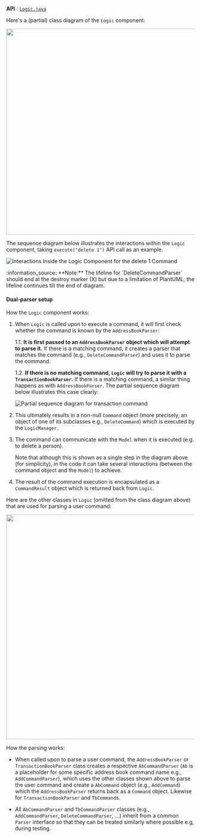 **API** : [`Logic.java`](https://github.com/se-edu/addressbook-level3/tree/master/src/main/java/seedu/address/logic/Logic.java)

Here's a (partial) class diagram of the `Logic` component:

<img src="images/LogicClassDiagram.png" width="550"/>

The sequence diagram below illustrates the interactions within the `Logic` component, taking `execute("delete 1")` API call as an example.

![Interactions Inside the Logic Component for the `delete 1` Command](images/DeleteSequenceDiagram.png)

<div markdown="span" class="alert alert-info">:information_source: **Note:** The lifeline for `DeleteCommandParser` should end at the destroy marker (X) but due to a limitation of PlantUML, the lifeline continues till the end of diagram.
</div>

#### Dual-parser setup
How the `Logic` component works:

1. When `Logic` is called upon to execute a command, it will first check whether the command is known by the `AddressBookParser`:

   1.1. **It is first passed to an `AddressBookParser` object which will attempt to parse it.** If there is a matching command, it creates a parser that matches the command (e.g., `DeleteCommandParser`) and uses it to parse the command.

   1.2. **If there is no matching command, `Logic` will try to parse it with a  `TransactionBookParser`.** If  there is a matching command, a similar thing happens as with `AddressBookParser`. The partial sequence diagram below illustrates this case clearly:

   ![Partial sequence diagram for transaction command](images/LogicSequenceDiagram.png)

2. This ultimately results in a non-null `Command` object (more precisely, an object of one of its subclasses e.g., `DeleteCommand`) which is executed by the `LogicManager`.

3. The command can communicate with the `Model` when it is executed (e.g. to delete a person).<br>

   Note that although this is shown as a single step in the diagram above (for simplicity), in the code it can take several interactions (between the command object and the `Model`) to achieve.

4. The result of the command execution is encapsulated as a `CommandResult` object which is returned back from `Logic`.

Here are the other classes in `Logic` (omitted from the class diagram above) that are used for parsing a user command:

<img src="images/ParserClasses.png" width="600"/>

How the parsing works:

- When called upon to parse a user command, the `AddressBookParser` or `TransactionBookParser` class creates a respective `AbCommandParser` (`Ab` is a placeholder for some specific address book command name e.g., `AddCommandParser`), which uses the other classes shown above to parse the user command and create a `AbCommand` object (e.g., `AddCommand`) which the `AddressBookParser` returns back as a `Command` object. Likewise for `TransactionBookParser` and `TbCommand`s.

- All `AbCommandParser` and `TbCommandParser` classes (e.g., `AddCommandParser`, `DeleteCommandParser`, ...) inherit from a common `Parser` interface so that they can be treated similarly where possible e.g, during testing.
